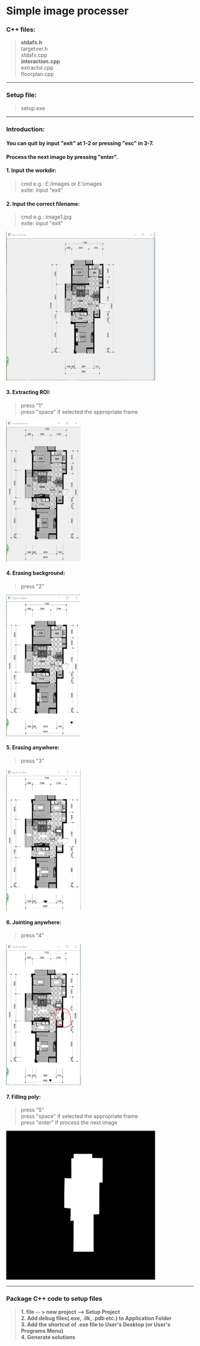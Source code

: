 Simple image processer  
====================================================  

### C++ files:  
> **stdafx.h**  
> targetver.h  
> stdafx.cpp  
> **interaction.cpp**  
> extractol.cpp  
> floorplan.cpp  
----------------------------------------------------
### Setup file:  
> setup.exe  
----------------------------------------------------
### Introduction:  
#### You can quit by input "exit" at 1-2 or pressing "esc" in 3-7.  
#### Process the next image by pressing "enter".  
#### 1. Input the workdir:  
> cmd e.g.: E:/images or E:\images  
> exite: input "exit"  
#### 2. Input the correct filename:  
> cmd e.g.: image1.jpg  
> exite: input "exit"  
<div align = left><img width='400' height='400' src='https://github.com/Menglinucas/FP-annot/blob/master/image.PNG'></div>

#### 3. Extracting ROI:  
> press "1"  
> press "space" if selected the appropriate frame  
<div align = left><img width='200' height='380' src='https://github.com/Menglinucas/FP-annot/blob/master/extracting ROI.PNG'></div>

#### 4. Erasing background:  
> press "2"  
<div align = left><img width='200' height='380' src='https://github.com/Menglinucas/FP-annot/blob/master/erasing bdg.PNG'></div>

#### 5. Erasing anywhere:  
> press "3"  
<div align = left><img width='200' height='380' src='https://github.com/Menglinucas/FP-annot/blob/master/eraing any.PNG'></div>

#### 6. Jointing anywhere:  
> press "4"  
<div align = left><img width='200' height='380' src='https://github.com/Menglinucas/FP-annot/blob/master/joint.PNG'></div>

#### 7. Filling poly:  
> press "5"  
> press "space" if selected the appropriate frame  
> press "enter" if process the next image  
<div align = left><img width='400' height='400' src='https://github.com/Menglinucas/FP-annot/blob/master/fp2_annot.jpg'></div>
  
-----------------------------------------------------
### Package C++ code to setup files  
> **1. file -- > new project --> Setup Project**  
> **2. Add debug files(.exe, .ilk, .pdb etc.) to Application Folder**  
> **3. Add the shortcut of .exe file to User's Desktop (or User's Programs Menu)**  
> **4. Generate solutions**
